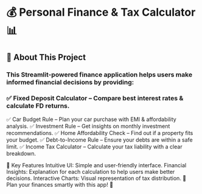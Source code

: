 # 💰 Personal Finance & Tax Calculator 📊
## 🚀 About This Project
### This Streamlit-powered finance application helps users make informed financial decisions by providing:
### ✅ Fixed Deposit Calculator – Compare best interest rates & calculate FD returns.
✅ Car Budget Rule – Plan your car purchase with EMI & affordability analysis.
✅ Investment Rule – Get insights on monthly investment recommendations.
✅ Home Affordability Check – Find out if a property fits your budget.
✅ Debt-to-Income Rule – Ensure your debts are within a safe limit.
✅ Income Tax Calculator – Calculate your tax liability with a clear breakdown.

🎯 Key Features
Intuitive UI: Simple and user-friendly interface.
Financial Insights: Explanation for each calculation to help users make better decisions.
Interactive Charts: Visual representation of tax distribution.
🔹 Plan your finances smartly with this app! 🚀
